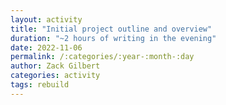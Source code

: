 ```yaml
---
layout: activity
title: "Initial project outline and overview"
duration: "~2 hours of writing in the evening"
date: 2022-11-06
permalink: /:categories/:year-:month-:day
author: Zack Gilbert
categories: activity
tags: rebuild
---
```

